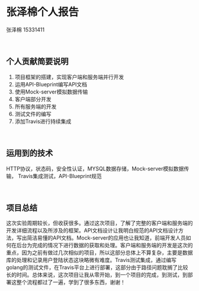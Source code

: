 # 张泽棉个人报告

张泽棉 15331411

</br>

## 个人贡献简要说明

1. 项目框架的搭建，实现客户端和服务端并行开发
2. 运用API-Blueprint编写API文档
3. 使用Mock-server模拟数据传输
4. 客户端部分开发
5. 所有服务端的开发
6. 测试文件的编写
7. 添加Travis进行持续集成

</br>

## 运用到的技术

HTTP协议，状态码，安全性认证，MYSQL数据存储，Mock-server模拟数据传输， Travis集成测试，API-Blueprint规范

</br>

## 项目总结

这次实验周期较长，但收获很多。通过这次项目，了解了完整的客户端和服务端的开发详细流程以及所涉及的框架。API文档设计让我明白规范的API文档设计方法，写出简洁易懂的API文档。Mock-server的应用也让我知道，前端开发人员如何在后台为完成的情况下进行数据的获取和处理。客户端和服务端的开发是这次的重点，因为之前有做过几次相似的项目，所以这部分总体上不算复杂，主要是数据库的处理和记录用户登陆状态这块略微有难度。Travis测试集成，通过编写golang的测试文件，在Travis平台上进行部署，这部分由于路径问题耽搁了比较长的时间。总体来说，这次项目让我从零开始，到一个项目的完成，到测试，到部署这整个流程都过了一遍，学到了很多东西，谢谢！

